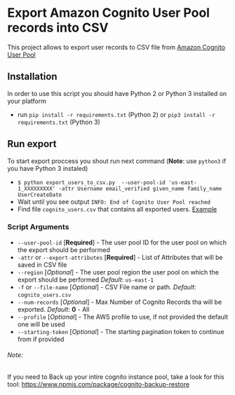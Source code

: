 #  Export Amazon Cognito User Pool records into CSV

This project allows to export user records to CSV file from [Amazon Cognito User Pool](https://docs.aws.amazon.com/cognito/latest/developerguide/cognito-user-identity-pools.html)

## Installation

In order to use this script you should have Python 2 or Python 3 installed on your platform
- run `pip install -r requirements.txt` (Python 2) or `pip3 install -r requirements.txt` (Python 3)

## Run export

To start export proccess you shout run next command (__Note__: use `python3` if you have Python 3 instaled)
- `$ python export_users_to_csv.py  --user-pool-id 'us-east-1_XXXXXXXXX' -attr Username email_verified given_name family_name UserCreateDate`
- Wait until you see output `INFO: End of Cognito User Pool reached`
- Find file `cognito_users.csv` that contains all exported users. [Example](https://github.com/hawkerfun/cognito-csv-exporter/blob/master/cognito_users.csv) 

### Script Arguments

- `--user-pool-id` [__Required__] - The user pool ID for the user pool on which the export should be performed
- `-attr` or `--export-attributes` [__Required__] - List of Attributes that will be saved in CSV file
- `--region` [_Optional_] - The user pool region the user pool on which the export should be performed _Default_: `us-east-1`
- `-f` or `--file-name` [_Optional_] - CSV File name or path. _Default_: `cognito_users.csv`
- `--num-records` [_Optional_] - Max Number of Cognito Records tha will be exported. _Default_: __0__ - All
- `--profile` [_Optional_] - The AWS profile to use, if not provided the default one will be used
- `--starting-token` [_Optional_] - The starting pagination token to continue from if provided

###### Note:

If you need to Back up your intire cognito instance pool, take a look for this tool: https://www.npmjs.com/package/cognito-backup-restore
